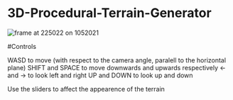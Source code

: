 # 3D-Procedural-Terrain-Generator
![frame at 225022 on 1052021](https://user-images.githubusercontent.com/42624568/117760089-3f709480-b1e2-11eb-842a-7e6890bc8312.png)

#Controls

WASD to move (with respect to the camera angle, paralell to the horizontal plane)
SHIFT and SPACE to move downwards and upwards respectively
<- and -> to look left and right
UP and DOWN to look up and down

Use the sliders to affect the appearence of the terrain
